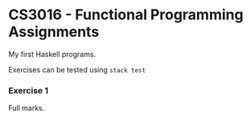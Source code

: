 # CS3016 - Functional Programming Assignments
My first Haskell programs.

Exercises can be tested using `stack test`

### Exercise 1
Full marks.
